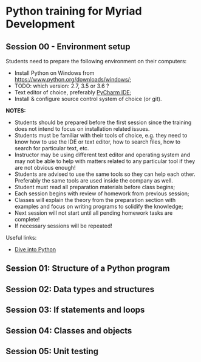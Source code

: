 # Python training for Myriad Development

## Session 00 - Environment setup

Students need to prepare the following environment on their computers:

* Install Python on Windows from https://www.python.org/downloads/windows/;
 * TODO: which version: 2.7, 3.5 or 3.6 ?
* Text editor of choice, preferably [PyCharm IDE](https://www.jetbrains.com/pycharm/);
* Install & configure source control system of choice (or git).

**NOTES:** 

* Students should be prepared before the first session since the
training does not intend to focus on installation related issues.
* Students must be familiar with their tools of choice, e.g. they need to know
how to use the IDE or text editor, how to search files, how to search for
particular text, etc.
* Instructor may be using different text editor and operating system and may not be
able to help with matters related to any particular tool if they are not obvious
enough!
* Students are advised to use the same tools so they can help each other.
Preferably the same tools are used inside the company as well.
* Student must read all preparation materials before class begins;
* Each session begins with review of homework from previous session;
* Classes will explain the theory from the preparation section with examples
and focus on writing programs to solidify the knowledge;
* Next session will not start until all pending homework tasks are complete!
* If necessary sessions will be repeated!

Useful links:

* [Dive into Python](http://www.diveintopython.net/)

## Session 01: Structure of a Python program
## Session 02: Data types and structures
## Session 03: If statements and loops
## Session 04: Classes and objects
## Session 05: Unit testing
